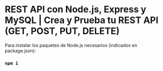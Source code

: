 # REST API con Node.js, Express y MySQL | Crea y Prueba tu REST API (GET, POST, PUT, DELETE)

Para instalar los paquetes de Node.js necesarios (indicados en package.json):
### `npm i`

